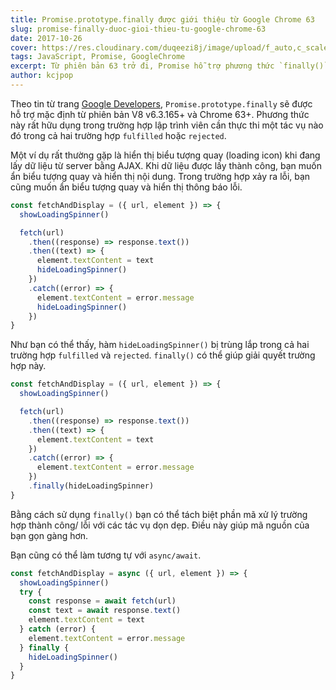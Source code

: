 ```yaml
---
title: Promise.prototype.finally được giới thiệu từ Google Chrome 63
slug: promise-finally-duoc-gioi-thieu-tu-google-chrome-63
date: 2017-10-26
cover: https://res.cloudinary.com/duqeezi8j/image/upload/f_auto,c_scale,w_1280/v1516117926/587672-636407233820760106-16x9_zrku2f.jpg
tags: JavaScript, Promise, GoogleChrome
excerpt: Từ phiên bản 63 trở đi, Promise hỗ trợ phương thức `finally()` giúp thực hiện tác vụ trong cả hai trường hợp `fulfilled` và `rejected`.
author: kcjpop
---
```


Theo tin từ trang [Google Developers](https://developers.google.com/web/updates/2017/10/promise-finally), `Promise.prototype.finally` sẽ được hỗ trợ mặc định từ phiên bản V8 v6.3.165+ và Chrome 63+. Phương thức này rất hữu dụng trong trường hợp lập trình viên cần thực thi một tác vụ nào đó trong cả hai trường hợp `fulfilled` hoặc `rejected`.

Một ví dụ rất thường gặp là hiển thị biểu tượng quay (loading icon) khi đang lấy dữ liệu từ server bằng AJAX. Khi dữ liệu được lấy thành công, bạn muốn ẩn biểu tượng quay và hiển thị nội dung. Trong trường hợp xảy ra lỗi, bạn cũng muốn ẩn biểu tượng quay và hiển thị thông báo lỗi.

```javascript
const fetchAndDisplay = ({ url, element }) => {
  showLoadingSpinner()

  fetch(url)
    .then((response) => response.text())
    .then((text) => {
      element.textContent = text
      hideLoadingSpinner()
    })
    .catch((error) => {
      element.textContent = error.message
      hideLoadingSpinner()
    })
}
```

Như bạn có thể thấy, hàm `hideLoadingSpinner()` bị trùng lắp trong cả hai trường hợp `fulfilled` và `rejected`. `finally()` có thể giúp giải quyết trường hợp này.

```javascript
const fetchAndDisplay = ({ url, element }) => {
  showLoadingSpinner()

  fetch(url)
    .then((response) => response.text())
    .then((text) => {
      element.textContent = text
    })
    .catch((error) => {
      element.textContent = error.message
    })
    .finally(hideLoadingSpinner)
}
```

Bằng cách sử dụng `finally()` bạn có thể tách biệt phần mã xử lý trường hợp thành công/ lỗi với các tác vụ dọn dẹp. Điều này giúp mã nguồn của bạn gọn gàng hơn.

Bạn cũng có thể làm tương tự với `async/await`.

```javascript
const fetchAndDisplay = async ({ url, element }) => {
  showLoadingSpinner()
  try {
    const response = await fetch(url)
    const text = await response.text()
    element.textContent = text
  } catch (error) {
    element.textContent = error.message
  } finally {
    hideLoadingSpinner()
  }
}
```
